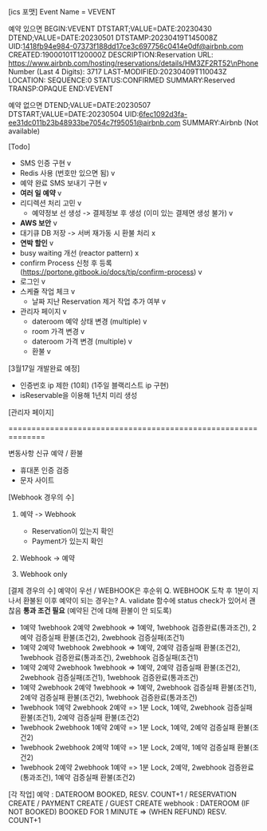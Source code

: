 [ics 포맷]
Event Name = VEVENT

예약 있으면
BEGIN:VEVENT
DTSTART;VALUE=DATE:20230430
DTEND;VALUE=DATE:20230501
DTSTAMP:20230419T145008Z
UID:1418fb94e984-07373f188dd17ce3c697756c0414e0df@airbnb.com
CREATED:19000101T120000Z
DESCRIPTION:Reservation URL: https://www.airbnb.com/hosting/reservations/details/HM3ZF2RT52\nPhone Number (Last 4 Digits): 3717
LAST-MODIFIED:20230409T110043Z
LOCATION:
SEQUENCE:0
STATUS:CONFIRMED
SUMMARY:Reserved
TRANSP:OPAQUE
END:VEVENT

예약 없으면
DTEND;VALUE=DATE:20230507
DTSTART;VALUE=DATE:20230504
UID:6fec1092d3fa-ee31dc011b23b48933be7054c7f95051@airbnb.com
SUMMARY:Airbnb (Not available)

[Todo]

- SMS 인증 구현 v
- Redis 사용 (번호만 있으면 됨) v
- 예약 완료 SMS 보내기 구현 v
- **여러 일 예약** v
- 리디렉션 처리 고민 v
    - 예약정보 선 생성 -> 결제정보 후 생성 (이미 있는 결제면 생성 불가) v
- **AWS  보안** v
- 대기큐 DB 저장 -> 서버 재가동 시 환불 처리 x
- **연박 할인** v
- busy waiting 개선 (reactor pattern) x
- confirm Process 신청 후 등록 (https://portone.gitbook.io/docs/tip/confirm-process) v
- 로그인 v
- 스케쥴 작업 체크 v
    - 날짜 지난 Reservation 제거 작업 추가 여부 v
- 관리자 페이지 v
    - dateroom 예약 상태 변경 (multiple) v
    - room 가격 변경 v
    - dateroom 가격 변경 (multiple) v
    - 환불 v

[3월17일 개발완료 예정]
- 인증번호 ip 제한 (10회) (1주일 블랙리스트 ip 구현)
- isReservable을 이용해 1년치 미리 생성

[관리자 페이지]

==============================================================

변동사항 신규 예약 / 환불

- 휴대폰 인증 검증
- 문자 사이트

[Webhook 경우의 수]
1. 예약 -> Webhook
   - Reservation이 있는지 확인
   - Payment가 있는지 확인

2. Webhook -> 예약


3. Webhook only


[결제 경우의 수]
예약이 우선 / WEBHOOK은 후순위
Q. WEBHOOK 도착 후 1분이 지나서 환불된 이후 예약이 되는 경우는?
A. validate 함수에 status check가 있어서 괜찮음
**통과 조건 필요** (예약된 건에 대해 환불이 안 되도록)

- 1예약 1webhook 2예약 2webhook => 1예약, 1webhook 검증완료(통과조건), 2예약 검증실패 환불(조건2), 2webhook 검증실패(조건1)
- 1예약 2예약 1webhook 2webhook => 1예약, 2예약 검증실패 환불(조건2), 1webhook 검증완료(통과조건), 2webhook 검증실패(조건1)
- 1예약 2예약 2webhook 1webhook => 1예약, 2예약 검증실패 환불(조건2), 2webhook 검증실패(조건1), 1webhook 검증완료(통과조건)
- 1예약 2webhook 2예약 1webhook => 1예약, 2webhook 검증실패 환불(조건1), 2예약 검증실패 환불(조건2), 1webhook 검증완료(통과조건)
- 1webhook 1예약 2webhook 2예약 => 1분 Lock, 1예약, 2webhook 검증실패 환불(조건1), 2예약 검증실패 환불(조건2)
- 1webhook 2webhook 1예약 2예약 => 1분 Lock, 1예약, 2예약 검증실패 환불(조건2)
- 1webhook 2webhook 2예약 1예약 => 1분 Lock, 2예약, 1예약 검증실패 환불(조건2)
- 1webhook 2예약 2webhook 1예약 => 1분 Lock, 2예약, 2webhook 검증완료(통과조건), 1예약 검증실패 환불(조건2)

[각 작업]
예약 : DATEROOM BOOKED, RESV. COUNT+1 / RESERVATION CREATE / PAYMENT CREATE / GUEST CREATE 
webhook : DATEROOM (IF NOT BOOKED) BOOKED FOR 1 MINUTE => (WHEN REFUND) RESV. COUNT+1